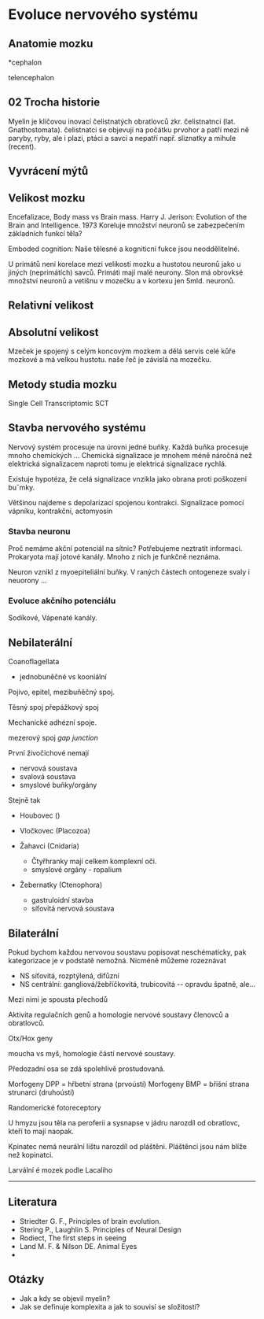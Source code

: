 # Evoluce nervového systému

## Anatomie mozku


<term>*cephalon</term>

<term>telencephalon</term>


## 02 Trocha historie

Myelin je klíčovou inovací čelistnatých obratlovců zkr. čelistnatnci (lat. <term>Gnathostomata</term>).
čelistnatci se objevují na počátku prvohor a patří mezi ně paryby, ryby, ale i plazi, ptáci a savci a nepatří např. sliznatky a mihule (recent).



## Vyvrácení mýtů


## Velikost mozku


Encefalizace, Body mass vs Brain mass.
Harry J. Jerison: Evolution of the Brain and Intelligence. 1973
Koreluje množství neuronů se zabezpečením základních funkcí těla?

Emboded cognition: Naše tělesné a kogniticní fukce jsou neoddělitelné.


U primátů není korelace mezi velikostí mozku a hustotou neuronů jako u jiných (neprimátích) savců.
Primáti mají malé neurony. Slon má obrovksé množství neuronů a vetišnu v mozečku a v kortexu jen 5mld. neuronů. 


## Relativní velikost

## Absolutní velikost



Mzeček je spojený s celým koncovým mozkem a dělá servis celé kůře mozkové a má velkou hustotu.
naše řeč je závislá na mozečku.



## Metody studia mozku

Single Cell Transcriptomic SCT



## Stavba nervového systému

Nervový systém procesuje na úrovni jedné buňky. Každá buňka procesuje mnoho chemických ...
Chemická signalizace je mnohem méně náročná než elektrická signalizacem naproti tomu je
elektricá signalizace rychlá.

Existuje hypotéza, že celá signalizace vnzikla jako obrana proti poškození buˇmky.


Většinou najdeme s depolarizací spojenou kontrakci.
Signalizace pomocí vápníku, kontrakční, actomyosin


### Stavba neuronu


Proč nemáme akční potenciál na sítnic? Potřebujeme neztratit informaci.
Prokaryota mají jotové kanály. Mnoho z nich je funkčně neznáma.


Neuron vznikl z myoepiteliální buňky. V raných částech ontogeneze svaly i neuorony ...


### Evoluce akčního potenciálu


Sodíkové, Vápenaté kanály.



## Nebilaterální


Coanoflagellata 
- jednobuněčné vs kooniální


Pojivo, epitel, mezibuňěčný spoj.

Těsný spoj
přepážkový spoj


Mechanické adhézní spoje.

mezerový spoj _gap junction_


První živočichové nemají
- nervová soustava
- svalová soustava
- smyslové buňky/orgány

Stejně tak

- Houbovec ()
- Vločkovec (Placozoa)


- Žahavci (Cnidaria)
  -  Čtyřhranky mají celkem komplexní oči.
    - smyslové orgány - ropalium

- Žebernatky (Ctenophora)
  - gastruloidní stavba
  - síťovitá nervová soustava

## Bilaterální

Pokud bychom každou nervovou soustavu popisovat neschématicky, pak kategorizace je v podstatě nemožná.
Nicméně můžeme rozeznávat

- NS síťovitá, rozptýlená, difůzní
- NS centrální: gangliová/žebříčkovitá, trubicovitá -- opravdu špatně, ale...

Mezi nimi je spousta přechodů


Aktivita regulačních genů a homologie nervové soustavy členovců a obratlovců.

Otx/Hox geny

moucha vs myš, homologie částí nervové soustavy.

Předozadní osa se zdá spolehlivě prostudovaná.

Morfogeny DPP = hřbetní strana (prvoústí)
Morfogeny BMP = břišní strana strunarci (druhoústí)


Randomerické fotoreceptory


U hmyzu jsou těla na peroferii a sysnapse v jádru narozdíl od 
obratlovc, kteří to mají naopak.


Kpinatec nemá neurální lištu narozdíl od pláštěni. Pláštěnci jsou nám blíže než kopinatci.


Larvální é mozek podle Lacaliho



---


## Literatura

- Striedter G. F., Principles of brain evolution.
- Stering P., Laughlin S. Principles of Neural Design
- Rodiect, The first steps in seeing
- Land M. F. & Nilson DE. Animal Eyes
- 

## Otázky

- Jak a kdy se objevil myelin?
- Jak se definuje komplexita a jak to souvisí se složitostí?



